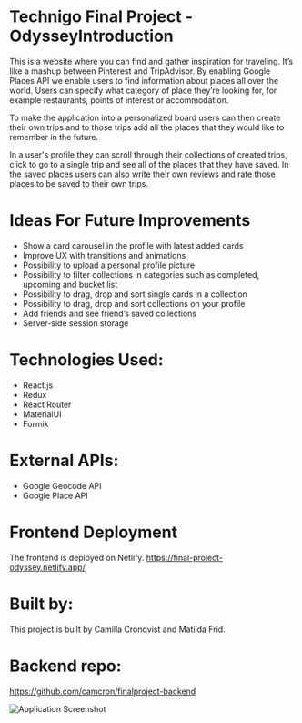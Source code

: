 # Technigo Final Project - OdysseyIntroduction
This is a website where you can find and gather inspiration for traveling. It’s like a mashup between Pinterest and TripAdvisor. By enabling Google Places API we enable users to find information about places all over the world. Users can specify what category of place they’re looking for, for example restaurants, points of interest or accommodation.  
  
To make the application into a personalized board users can then create their own trips and to those trips add all the places that they would like to remember in the future.  
  
In a user's profile they can scroll through their collections of created trips, click to go to a single trip and see all of the places that they have saved. In the saved places users can also write their own reviews and rate those places to be saved to their own trips.

# Ideas For Future Improvements
- Show a card carousel in the profile with latest added cards  
- Improve UX with transitions and animations  
- Possibility to upload a personal profile picture  
- Possibility to filter collections in categories such as completed, upcoming and bucket list  
- Possibility to drag, drop and sort single cards in a collection  
- Possibility to drag, drop and sort collections on your profile  
- Add friends and see friend’s saved collections  
- Server-side session storage  

# Technologies Used:
- React.js
- Redux
- React Router
- MaterialUI
- Formik

# External APIs:
- Google Geocode API
- Google Place API 

# Frontend Deployment
The frontend is deployed on Netlify.
https://final-project-odyssey.netlify.app/

# Built by:
This project is built by Camilla Cronqvist and Matilda Frid.

# Backend repo:
https://github.com/camcron/finalproject-backend
  
![Application Screenshot](https://i.postimg.cc/MG9mYhTd/SDADFAS2.png)